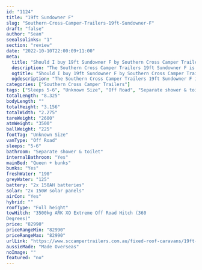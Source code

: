 ```yaml
---
id: "1124"
title: "19ft Sundowner F"
slug: "Southern-Cross-Camper-Trailers-19ft-Sundowner-F"
draft: "false"
author: "Sean"
seealsolinks: "1"
section: "review"
date: "2022-10-10T22:00:09+11:00"
meta:
  title: "Should I buy 19ft Sundowner F by Southern Cross Camper Trailers?"
  description: "The Southern Cross Camper Trailers 19ft Sundowner F is classed as Off Road, and sleeps 5-6 people. It is Made Overseas and comes in at Unknown Size. It generally has Separate shower & toilet."
  ogtitle: "Should I buy 19ft Sundowner F by Southern Cross Camper Trailers?"
  ogdescription: "The Southern Cross Camper Trailers 19ft Sundowner F is classed as Off Road, and sleeps 5-6 people. It is Made Overseas and comes in at Unknown Size. It generally has Separate shower & toilet."
categories: ["Southern Cross Camper Trailers"]
tags: ["Sleeps 5-6", "Unknown Size", "Off Road", "Separate shower & toilet", "Full height", "80 - 100k"]
totalLength: "8.325"
bodyLength: ""
totalHeight: "3.156"
totalWidth: "2.275"
tareWeight: "2600"
atmWeight: "3500"
ballWeight: "225"
footTag: "Unknown Size"
vanType: "Off Road"
sleeps: "5-6"
bathroom: "Separate shower & toilet"
internalBathroom: "Yes"
mainBed: "Queen + bunks"
bunks: "Yes"
freshWater: "190"
greyWater: "125"
battery: "2x 150AH batteries"
solar: "2x 150W solar panels"
airCon: "Yes"
hybrid: ""
roofType: "Full height"
towHitch: "3500kg ARK XO Extreme Off Road Hitch (360
Degrees)"
price: "82990"
priceRangeMin: "82990"
priceRangeMax: "82990"
urlLink: "https://www.sccampertrailers.com.au/fixed-roof-caravans/19ft-sundowner-fixed-roof-dual-axle-off-road-plan-f"
aussieMade: "Made Overseas"
noImage: ""
featured: "no"
---
```


